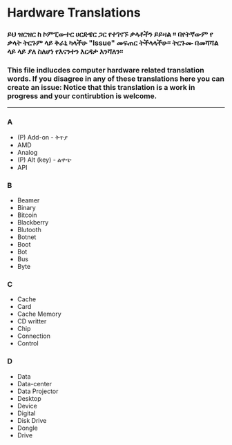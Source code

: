 # Hardware Translations

### ይህ ዝርዝር ከ ኮምፒውተር ሀርድዌር ጋር የተገናኙ ቃላቶችን ይይዛል ፡፡ በየትኛውም የ ቃላት ትርጉም ላይ ቅራኒ ካላችሁ "Issue" መፍጠር ትችላላችሁ። ትርጉሙ በመሻሻል ላይ ላይ ያለ ስለሆነ የእናንተን እርዳታ እንሻለን።

### This file indlucdes computer hardware related translation words. If you disagree in any of these translations here you can create an issue: Notice that this translation is a work in progress and your contirubtion is welcome.
---
### A

- (P) Add-on - ቅጥያ
- AMD 
- Analog
- (P) Alt (key) - ልዋጭ 
- API 

### B

- Beamer
- Binary 
- Bitcoin
- Blackberry
- Blutooth
- Botnet
- Boot
- Bot
- Bus
- Byte 

### C

- Cache
- Card 
- Cache Memory
- CD writter
- Chip
- Connection
- Control

### D

- Data
- Data-center
- Data Projector
- Desktop
- Device
- Digital
- Disk Drive
- Dongle
- Drive